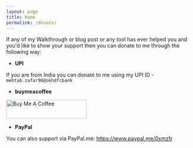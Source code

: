 ```yaml
---
layout: page
title: Home
permalink: /donate/
---
```


If any of my Walkthrough or blog post or any tool has ever helped you and you'd like to show your support then you can donate to me through the following way:

* __UPI__

If you are from India you can donate to me using my UPI ID - `mehtab.zafar98@okhdfcbank`

* __buymeacoffee__

<a href="https://www.buymeacoffee.com/mzfr" target="_blank"><img src="https://cdn.buymeacoffee.com/buttons/lato-blue.png" alt="Buy Me A Coffee" style="height: 51px !important;width: 217px !important;" ></a>

* __PayPal__

You can also support via PayPal.me: https://www.paypal.me/0xmzfr
